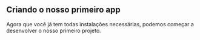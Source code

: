 ## Criando o nosso primeiro app

Agora que você já tem todas instalações necessárias, podemos começar a desenvolver o nosso primeiro projeto.